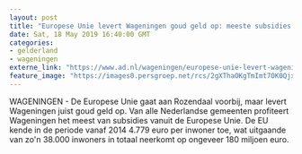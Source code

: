 ```yaml
---
layout: post
title: "Europese Unie levert Wageningen goud geld op: meeste subsidies van het land"
date: Sat, 18 May 2019 16:40:00 GMT
categories: 
- gelderland 
- wageningen 
externe_link: "https://www.ad.nl/wageningen/europese-unie-levert-wageningen-goud-geld-op-meeste-subsidies-van-het-land~a555a0ce/"
feature_image: "https://images0.persgroep.net/rcs/2gXThaOKgTmImt7OK0QjxsKHLbc/diocontent/148694038/_fitwidth/400/?appId=21791a8992982cd8da851550a453bd7f&quality=0.7"
---
```


WAGENINGEN - De Europese Unie gaat aan Rozendaal voorbij, maar levert Wageningen juist goud geld op. Van alle Nederlandse gemeenten profiteert Wageningen het meest van subsidies vanuit de Europese Unie. De EU kende in de periode vanaf 2014 4.779 euro per inwoner toe, wat uitgaande van zo'n 38.000 inwoners in totaal neerkomt op ongeveer 180 miljoen euro.
